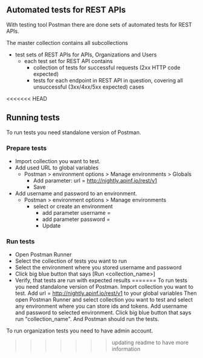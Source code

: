 ## Automated tests for REST APIs

With testing tool Postman there are done sets of automated tests for REST APIs.

The master collection contains all subcollections
* test sets of REST APIs for APIs, Organizations and Users
  * each test set for REST API contains
    * collection of tests for successful requests (2xx HTTP code expected)
    * tests for each endpoint in REST API in question, covering all unsuccessful (3xx/4xx/5xx expected) cases


<<<<<<< HEAD
## Running tests

To run tests you need standalone version of Postman.
### Prepare tests
- Import collection you want to test.
- Add used URL to global variables
  -  Postman > environment options > Manage environments > Globals
     - Add parameter: url = http://nightly.apinf.io/rest/v1
     - Save
- Add username and password to an environment.
  - Postman > environment options > Manage environments
    - select or create an environment
      - add parameter username = <existing username>
      - add parameter password = <password related to username>
      - Update

### Run tests
- Open Postman Runner
- Select the collection of tests you want to run
- Select the environment where you stored username and password
- Click big blue button that says [Run <collection_name>]
- Verify, that tests are run with expected results
=======
To run tests you need standalone version of Postman.
Import collection you want to test.
Add url = http://nightly.apinf.io/rest/v1 to your global variables
Then open Postman Runner and select collection you want to test
and select any environment where you can store ids and tokens.
Add username and password to selected environment.
Click big blue button that says run "collection_name".
And Postman should run the tests.

To run organization tests you need to have admin account.
>>>>>>> updating readme to have more information
